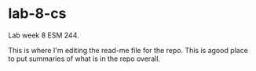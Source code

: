 # lab-8-cs
Lab week 8 ESM 244.

This is where I'm editing the read-me file for the repo. This is agood place to put summaries of what is in the repo overall.
